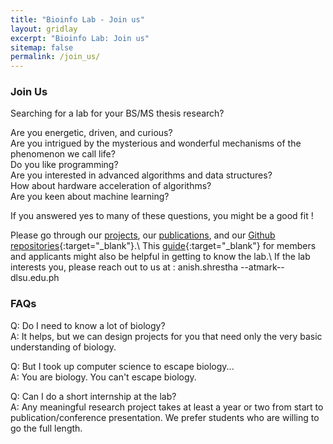 ```yaml
---
title: "Bioinfo Lab - Join us"
layout: gridlay
excerpt: "Bioinfo Lab: Join us"
sitemap: false
permalink: /join_us/
---
```


### Join Us
Searching for a lab for your BS/MS thesis research?

Are you energetic, driven, and curious? <br>
Are you intrigued by the mysterious and wonderful mechanisms of the phenomenon we call life? <br>
Do you like programming? <br>
Are you interested in advanced algorithms and data structures? <br>
How about hardware acceleration of algorithms? <br>
Are you keen about machine learning? <br>

If you answered yes to many of these questions, you might be a good fit !

Please go through our [projects](/projects), our [publications](/publications), and our [Github repositories](http://github.com/bioinfodlsu){:target="\_blank"}.\\
This [guide](https://bioinfodlsu.com/bioinfodlsu-survival-guide/intro.html){:target="\_blank"} for members and applicants might also be helpful in getting to know the lab.\\
If the lab interests you, please reach out to us at : anish.shrestha --atmark-- dlsu.edu.ph

### FAQs

Q: Do I need to know a lot of biology? <br>
A: It helps, but we can design projects for you that need only the very basic understanding of biology.

Q: But I took up computer science to escape biology... <br>
A: You are biology. You can't escape biology.

Q: Can I do a short internship at the lab? <br>
A: Any meaningful research project takes at least a year or two from start to publication/conference presentation. We prefer students who are willing to go the full length.

